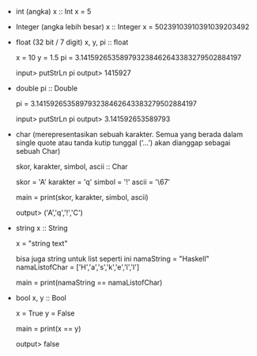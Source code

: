 - int (angka)
    x :: Int
    x = 5

- Integer (angka lebih besar)
    x :: Integer
    x = 50239103910391039203492

- float (32 bit / 7 digit)
    x, y, pi :: float

    x = 10
    y = 1.5
    pi = 3.141592653589793238462643383279502884197

    input> putStrLn pi
    output> 1415927

- double
    pi :: Double

    pi = 3.141592653589793238462643383279502884197

    input> putStrLn pi
    output> 3.141592653589793

- char (merepresentasikan sebuah karakter. Semua yang berada dalam single quote atau tanda kutip tunggal (‘...’) 
    akan dianggap sebagai sebuah Char)

    skor, karakter, simbol, ascii :: Char

    skor = 'A'
    karakter = 'q'
    simbol = '!'
    ascii = '\67'

    main = print(skor, karakter, simbol, ascii)

    output> ('A','q','!','C')

- string
    x :: String

    x = "string text"
    
    bisa juga string untuk list seperti ini
    namaString = "Haskell"
    namaListofChar = ['H','a','s','k','e','l','l']

    main = print(namaString == namaListofChar)

- bool
    x, y :: Bool

    x = True
    y = False

    main = print(x == y)

    output> false